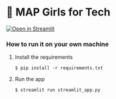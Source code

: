 # 🎈 MAP Girls for Tech

[![Open in Streamlit](https://static.streamlit.io/badges/streamlit_badge_black_white.svg)](https://mapgirlsfortech.streamlit.app/)

### How to run it on your own machine

1. Install the requirements

   ```
   $ pip install -r requirements.txt
   ```

2. Run the app

   ```
   $ streamlit run streamlit_app.py
   ```
